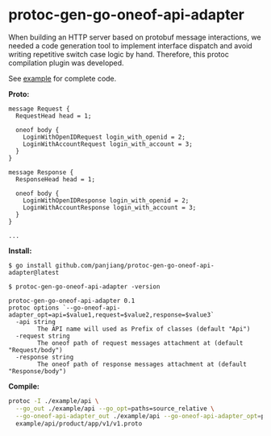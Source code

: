 # protoc-gen-go-oneof-api-adapter

When building an HTTP server based on protobuf message interactions, we needed a code generation tool to implement interface dispatch and avoid writing repetitive switch case logic by hand. Therefore, this protoc compilation plugin was developed.

See [example](./example/main.go) for complete code.

**Proto:**

```proto3
message Request {
  RequestHead head = 1;

  oneof body {
    LoginWithOpenIDRequest login_with_openid = 2;
    LoginWithAccountRequest login_with_account = 3;
  }
}

message Response {
  ResponseHead head = 1;

  oneof body {
    LoginWithOpenIDResponse login_with_openid = 2;
    LoginWithAccountResponse login_with_account = 3;
  }
}

...
```

**Install:**

```console
$ go install github.com/panjiang/protoc-gen-go-oneof-api-adapter@latest
```

```console
$ protoc-gen-go-oneof-api-adapter -version

protoc-gen-go-oneof-api-adapter 0.1
protoc options `--go-oneof-api-adapter_opt=api=$value1,request=$value2,response=$value3`
  -api string
        The API name will used as Prefix of classes (default "Api")
  -request string
        The oneof path of request messages attachment at (default "Request/body")
  -response string
        The oneof path of response messages attachment at (default "Response/body")
```

**Compile:**

```sh
protoc -I ./example/api \
  --go_out ./example/api --go_opt=paths=source_relative \
  --go-oneof-api-adapter_out ./example/api --go-oneof-api-adapter_opt=paths=source_relative,api=Api,request=Request/body,response=Response/body \
  example/api/product/app/v1/v1.proto
```
